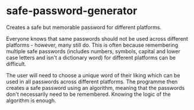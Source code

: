 # safe-password-generator
Creates a safe but memorable password for different platforms.

Everyone knows that same passwords should not be used across different platforms - however, many still do. This is often because remembering multiple safe passwords (includes numbers, symbols, capital and lower case letters and isn't a dictionary word) for different platforms can be difficult.

The user will need to choose a unique word of their liking which can be used in all passwords across different platforms. The programme then creates a safe password using an algorithm, meaning that the passwords don't necessarily need to be remembered.  Knowing the logic of the algorithm is enough.
